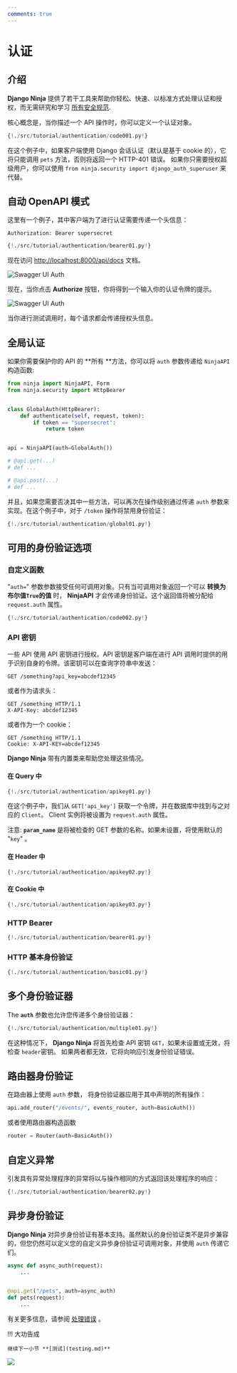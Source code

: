 ```yaml
---
comments: true
---
```

# 认证

## 介绍

**Django Ninja** 提供了若干工具来帮助你轻松、快速、以标准方式处理认证和授权，而无需研究和学习 <a href="https://swagger.io/docs/specification/authentication/" target="_blank">所有安全规范</a>.

核心概念是，当你描述一个 API 操作时，你可以定义一个认证对象。
```python hl_lines="2 7"
{!./src/tutorial/authentication/code001.py!}
```

在这个例子中，如果客户端使用 Django 会话认证（默认是基于 cookie 的），它将只能调用 `pets` 方法，否则将返回一个 HTTP-401 错误。
如果你只需要授权超级用户，你可以使用 `from ninja.security import django_auth_superuser` 来代替。
## 自动 OpenAPI 模式

这里有一个例子，其中客户端为了进行认证需要传递一个头信息：

`Authorization: Bearer supersecret`

```python hl_lines="4 5 6 7 10"
{!./src/tutorial/authentication/bearer01.py!}
```

现在访问 <a href="http://localhost:8000/api/docs" target="_blank">http://localhost:8000/api/docs</a> 文档。


![Swagger UI Auth](../img/auth-swagger-ui.png)

现在，当你点击 **Authorize** 按钮，你将得到一个输入你的认证令牌的提示。

![Swagger UI Auth](../img/auth-swagger-ui-prompt.png)

当你进行测试调用时，每个请求都会传递授权头信息。

## 全局认证

如果你需要保护你的 API 的 **所有 **方法，你可以将 `auth` 参数传递给 `NinjaAPI` 构造函数:


```python hl_lines="11 19"
from ninja import NinjaAPI, Form
from ninja.security import HttpBearer


class GlobalAuth(HttpBearer):
    def authenticate(self, request, token):
        if token == "supersecret":
            return token


api = NinjaAPI(auth=GlobalAuth())

# @api.get(...)
# def ...

# @api.post(...)
# def ...
```

并且，如果您需要否决其中一些方法，可以再次在操作级别通过传递 `auth` 参数来实现。在这个例子中，对于 `/token` 操作将禁用身份验证：
```python hl_lines="19"
{!./src/tutorial/authentication/global01.py!}
```

## 可用的身份验证选项

### 自定义函数


"`auth=`" 参数参数接受任何可调用对象。只有当可调用对象返回一个可以 **转换为布尔值`True`的值** 时， **NinjaAPI** 才会传递身份验证。这个返回值将被分配给 `request.auth` 属性。

```python hl_lines="1 2 3 6"
{!./src/tutorial/authentication/code002.py!}
```


### API 密钥

一些 API 使用 API 密钥进行授权。API 密钥是客户端在进行 API 调用时提供的用于识别自身的令牌。该密钥可以在查询字符串中发送：
```
GET /something?api_key=abcdef12345
```

或者作为请求头：

```
GET /something HTTP/1.1
X-API-Key: abcdef12345
```

或者作为一个 cookie：

```
GET /something HTTP/1.1
Cookie: X-API-KEY=abcdef12345
```

**Django Ninja** 带有内置类来帮助您处理这些情况。


#### 在 Query 中

```python hl_lines="1 2 5 6 7 8 9 10 11 12"
{!./src/tutorial/authentication/apikey01.py!}
```

在这个例子中，我们从 `GET['api_key']` 获取一个令牌，并在数据库中找到与之对应的 `Client`。 Client 实例将被设置为 `request.auth` 属性。

注意: **`param_name`** 是将被检查的 GET 参数的名称。如果未设置，将使用默认的 "`key`" 。


#### 在 Header 中

```python hl_lines="1 4"
{!./src/tutorial/authentication/apikey02.py!}
```

#### 在 Cookie 中

```python hl_lines="1 4"
{!./src/tutorial/authentication/apikey03.py!}
```



### HTTP Bearer

```python hl_lines="1 4 5 6 7"
{!./src/tutorial/authentication/bearer01.py!}
```

### HTTP 基本身份验证

```python hl_lines="1 4 5 6 7"
{!./src/tutorial/authentication/basic01.py!}
```


## 多个身份验证器

The **`auth`** 参数也允许您传递多个身份验证器：

```python hl_lines="18"
{!./src/tutorial/authentication/multiple01.py!}
```

在这种情况下， **Django Ninja** 将首先检查 API 密钥 `GET`，如果未设置或无效，将检查 `header`密钥。
如果两者都无效，它将向响应引发身份验证错误。


## 路由器身份验证

在路由器上使用 `auth` 参数， 将身份验证器应用于其中声明的所有操作：

```python
api.add_router("/events/", events_router, auth=BasicAuth())
```

或者使用路由器构造函数
```python
router = Router(auth=BasicAuth())
```


## 自定义异常

引发具有异常处理程序的异常将以与操作相同的方式返回该处理程序的响应：

```python hl_lines="1 4"
{!./src/tutorial/authentication/bearer02.py!}
```


## 异步身份验证

**Django Ninja** 对异步身份验证有基本支持。虽然默认的身份验证类不是异步兼容的，但您仍然可以定义您的自定义异步身份验证可调用对象，并使用 `auth` 传递它们。

```python
async def async_auth(request):
    ...


@api.get("/pets", auth=async_auth)
def pets(request):
    ...
```


有关更多信息，请参阅 [处理错误](errors.md) 。

!!! 大功告成

    继续下一小节 **[测试](testing.md)**

<img style="object-fit: cover; object-position: 50% 50%;" loading="lazy" fetchpriority="auto" aria-hidden="true" draggable="false" src="https://picsum.photos/825/47.jpg">
